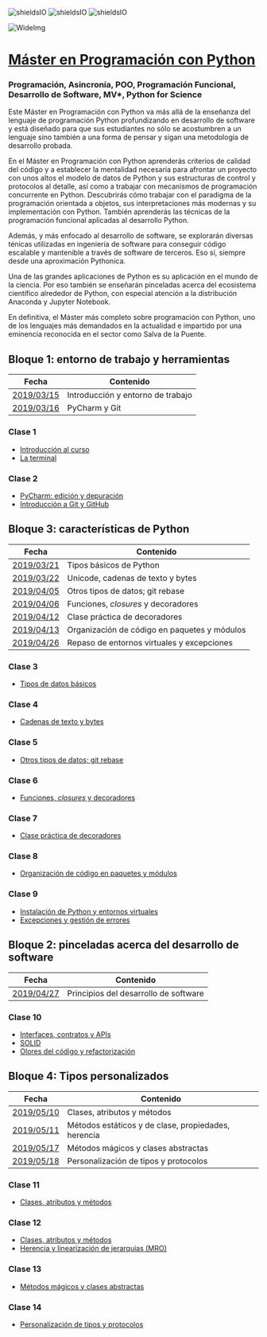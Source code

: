![shieldsIO](https://img.shields.io/github/issues/Fictizia/Master-en-Programacion-con-Python_ed1.svg)
![shieldsIO](https://img.shields.io/github/issues/Fictizia/Master-en-Programacion-con-Python_ed1.svg)
![shieldsIO](https://img.shields.io/github/issues/Fictizia/Master-en-Programacion-con-Python_ed1.svg)

![WideImg](https://fictizia.com/img/github/Fictizia-plan-estudios-github.jpg)

# [Máster en Programación con Python](https://fictizia.com/formacion/master-programacion-python)
### Programación, Asincronía, POO, Programación Funcional, Desarrollo de Software, MV*, Python for Science

Este Máster en Programación con Python va más allá de la enseñanza del lenguaje de programación Python profundizando en desarrollo de software y está diseñado para que sus estudiantes no sólo se acostumbren a un lenguaje sino también a una forma de pensar y sigan una metodología de desarrollo probada.

En el Máster en Programación con Python aprenderás criterios de calidad del código y a establecer la mentalidad necesaria para afrontar un proyecto con unos altos el modelo de datos de Python y sus estructuras de control y protocolos al detalle, así como a trabajar con mecanismos de programación concurrente en Python. Descubrirás cómo trabajar con el paradigma de la programación orientada a objetos, sus interpretaciones más modernas y su implementación con Python. También aprenderás las técnicas de la programación funcional aplicadas al desarrollo Python.

Además, y más enfocado al desarrollo de software, se explorarán diversas ténicas utilizadas en ingeniería de software para conseguir código escalable y mantenible a través de software de terceros. Eso sí, siempre desde una aproximación Pythonica.

Una de las grandes aplicaciones de Python es su aplicación en el mundo de la ciencia. Por eso también se enseñarán pinceladas acerca del ecosistema científico alrededor de Python, con especial atención a la distribución Anaconda y Jupyter Notebook.

En definitiva, el Máster más completo sobre programación con Python, uno de los lenguajes más demandados en la actualidad e impartido por una eminencia reconocida en el sector como Salva de la Puente.


## Bloque 1: entorno de trabajo y herramientas

| Fecha                  | Contenido                                          |
|------------------------|----------------------------------------------------|
| [2019/03/15](#clase-1) | Introducción y entorno de trabajo                  |
| [2019/03/16](#clase-2) | PyCharm y Git                                      |


### Clase 1
- [Introducción al curso](./teoria/b01t01.md)
- [La terminal](./teoria/b01t02.md)

### Clase 2
- [PyCharm: edición y depuración](./teoria/b01t03.md)
- [Introducción a Git y GitHub](./teoria/b01t04.md)

## Bloque 3: características de Python

| Fecha                   | Contenido                                          |
|-------------------------|----------------------------------------------------|
| [2019/03/21](#clase-3)  | Tipos básicos de Python                            |
| [2019/03/22](#clase-4)  | Unicode, cadenas de texto y bytes                  |
| [2019/04/05](#clase-5)  | Otros tipos de datos; git rebase                   |
| [2019/04/06](#clase-6)  | Funciones, _closures_ y decoradores                |
| [2019/04/12](#clase-7)  | Clase práctica de decoradores                      |
| [2019/04/13](#clase-8)  | Organización de código en paquetes y módulos       |
| [2019/04/26](#clase-9)  | Repaso de entornos virtuales y excepciones         |

### Clase 3
- [Tipos de datos básicos](./teoria/b03t01.md)

### Clase 4
- [Cadenas de texto y bytes](./teoria/b03t02.md)

### Clase 5
- [Otros tipos de datos; git rebase](./teoria/b03t03.md)

### Clase 6
- [Funciones, _closures_ y decoradores](./teoria/b03t04.md)

### Clase 7
- [Clase práctica de decoradores](./teoria/b03t04.md)

### Clase 8
- [Organización de código en paquetes y módulos](./teoria/b03t06.md)

### Clase 9
- [Instalación de Python y entornos virtuales](./teoria/b03t07.md)
- [Excepciones y gestión de errores](./teoria/b03t08.md)

## Bloque 2: pinceladas acerca del desarrollo de software

| Fecha                   | Contenido                                          |
|-------------------------|----------------------------------------------------|
| [2019/04/27](#clase-10) | Principios del desarrollo de software              |

### Clase 10

- [Interfaces, contratos y APIs](./teoria/b02t01.md)
- [SOLID](./teoria/b02t02.md)
- [Olores del código y refactorización](./teoria/b02t03.md)

## Bloque 4: Tipos personalizados

| Fecha                   | Contenido                                          |
|-------------------------|----------------------------------------------------|
| [2019/05/10](#clase-11) | Clases, atributos y métodos                        |
| [2019/05/11](#clase-12) | Métodos estáticos y de clase, propiedades, herencia|
| [2019/05/17](#clase-13) | Métodos mágicos y clases abstractas                |
| [2019/05/18](#clase-14) | Personalización de tipos y protocolos              |

### Clase 11

- [Clases, atributos y métodos](./teoria/b04t01.md)

### Clase 12

- [Clases, atributos y métodos](./teoria/b04t01.md)
- [Herencia y linearización de jerarquías (MRO)](./teoria/b04t02.md)

### Clase 13

- [Métodos mágicos y clases abstractas](./teoria/b04t03.md)

### Clase 14

- [Personalización de tipos y protocolos](./teoria/b04t04.md)